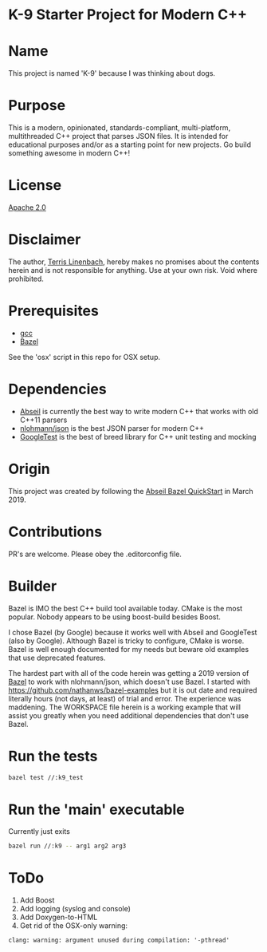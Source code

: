 # K-9 Starter Project for Modern C++

# Name

This project is named 'K-9' because I was thinking about dogs.

# Purpose

This is a modern, opinionated, standards-compliant, multi-platform, multithreaded C++ project that parses JSON files. It is intended for educational purposes and/or as a starting point for new projects. Go build something awesome in modern C++!

# License

[Apache 2.0](https://www.apache.org/licenses/LICENSE-2.0)

# Disclaimer

The author, [Terris Linenbach](https://github.com/terrisgit), hereby makes no promises about the contents herein and is not responsible for anything. Use at your own risk. Void where prohibited.

# Prerequisites

- [gcc](https://gcc.gnu.org/install)
- [Bazel](https://docs.bazel.build/versions/master/install.html)

See the 'osx' script in this repo for OSX setup.

# Dependencies

- [Abseil](https://abseil.io) is currently the best way to write modern C++ that works with old C++11 parsers
- [nlohmann/json](https://github.com/nlohmann/json) is the best JSON parser for modern C++
- [GoogleTest](https://github.com/google/googletest) is the best of breed library for C++ unit testing and mocking

# Origin

This project was created by following the [Abseil Bazel QuickStart](https://abseil.io/docs/cpp/quickstart) in March 2019.

# Contributions

PR's are welcome. Please obey the .editorconfig file.

# Builder

Bazel is IMO the best C++ build tool available today. CMake is the most popular. Nobody appears to be using boost-build besides Boost.

I chose Bazel (by Google) because it works well with Abseil and GoogleTest (also by Google). Although Bazel is tricky to configure, CMake is worse. Bazel is well enough documented for my needs but beware old examples that use deprecated features.

The hardest part with all of the code herein was getting a 2019 version of [Bazel](https://bazel.build) to work with nlohmann/json, which doesn't use Bazel. I started with https://github.com/nathanws/bazel-examples but it is out date and required literally hours (not days, at least) of trial and error. The experience was maddening. The WORKSPACE file herein is a working example that will assist you greatly when you need additional dependencies that don't use Bazel.

# Run the tests

```bash
bazel test //:k9_test
```

# Run the 'main' executable

Currently just exits

```bash
bazel run //:k9 -- arg1 arg2 arg3
```

# ToDo

1. Add Boost
2. Add logging (syslog and console)
3. Add Doxygen-to-HTML
4. Get rid of the OSX-only warning:
```
clang: warning: argument unused during compilation: '-pthread'
```
